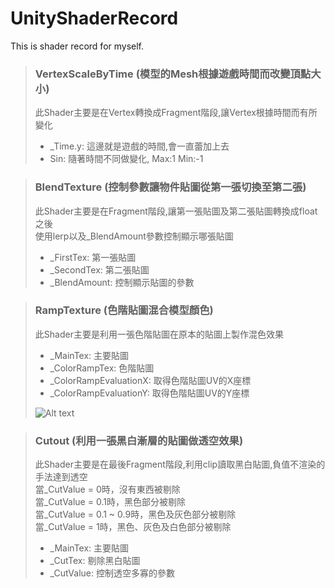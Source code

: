 # UnityShaderRecord
This is shader record for myself.

> ### VertexScaleByTime (模型的Mesh根據遊戲時間而改變頂點大小) <br />
> 此Shader主要是在Vertex轉換成Fragment階段,讓Vertex根據時間而有所變化<br />
> * _Time.y: 這邊就是遊戲的時間,會一直蕾加上去<br />
> * Sin: 隨著時間不同做變化, Max:1  Min:-1<br />

> ### BlendTexture (控制參數讓物件貼圖從第一張切換至第二張) <br />
> 此Shader主要是在Fragment階段,讓第一張貼圖及第二張貼圖轉換成float之後<br />
> 使用lerp以及_BlendAmount參數控制顯示哪張貼圖<br />
> * _FirstTex: 第一張貼圖<br />
> * _SecondTex: 第二張貼圖<br />
> * _BlendAmount: 控制顯示貼圖的參數<br />

> ### RampTexture (色階貼圖混合模型顏色) <br />
> 此Shader主要是利用一張色階貼圖在原本的貼圖上製作混色效果<br />
> * _MainTex: 主要貼圖<br />
> * _ColorRampTex: 色階貼圖<br />
> * _ColorRampEvaluationX: 取得色階貼圖UV的X座標<br />
> * _ColorRampEvaluationY: 取得色階貼圖UV的Y座標<br />
>
> ![Alt text](https://drive.google.com/uc?export=view&id=18CvXxMejbc9FZi8hBa0reo79IK48dg8B)<br />

> ### Cutout (利用一張黑白漸層的貼圖做透空效果) <br />
> 此Shader主要是在最後Fragment階段,利用clip讀取黑白貼圖,負值不渲染的手法達到透空<br />
> 當_CutValue = 0時，沒有東西被剔除<br />
> 當_CutValue = 0.1時，黑色部分被剔除<br />
> 當_CutValue = 0.1 ~ 0.9時，黑色及灰色部分被剔除<br />
> 當_CutValue = 1時，黑色、灰色及白色部分被剔除<br />
> * _MainTex: 主要貼圖<br />
> * _CutTex: 剔除黑白貼圖<br />
> * _CutValue: 控制透空多寡的參數<br />
